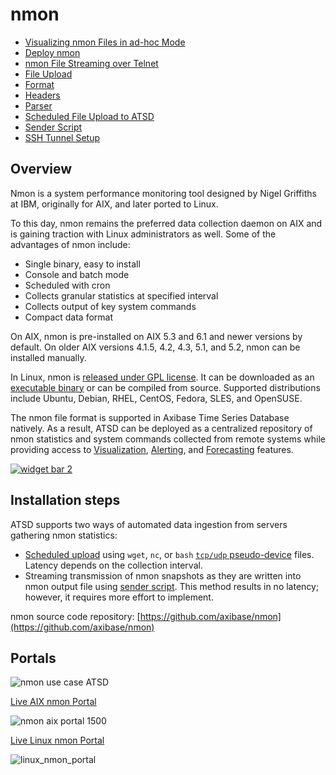 # nmon

* [Visualizing nmon Files in ad-hoc Mode](../../integration/nmon/ad-hoc.md)
* [Deploy nmon](../../integration/nmon/deploy.md)
* [nmon File Streaming over Telnet](../../integration/nmon/file-streaming.md)
* [File Upload](../../integration/nmon/file-upload.md)
* [Format](../../integration/nmon/format.md)
* [Headers](../../integration/nmon/headers.md)
* [Parser](../../integration/nmon/parser.md)
* [Scheduled File Upload to ATSD](../../integration/nmon/scheduled-file-upload.md)
* [Sender Script](../../integration/nmon/sender-script.md)
* [SSH Tunnel Setup](../../integration/nmon/ssh-tunneling.md)

## Overview

Nmon is a system performance monitoring tool designed by Nigel Griffiths at IBM, originally for AIX, and later ported to Linux.

To this day, nmon remains the preferred data collection daemon on AIX and is gaining traction with Linux administrators as well. Some of the advantages of nmon include:

* Single binary, easy to install
* Console and batch mode
* Scheduled with cron
* Collects granular statistics at specified interval
* Collects output of key system commands
* Compact data format

On AIX, nmon is pre-installed on AIX 5.3 and 6.1 and newer versions by default. On older AIX versions 4.1.5, 4.2, 4.3, 5.1, and 5.2, nmon can be installed manually.

In Linux, nmon is [released under GPL license](https://github.com/axibase/nmon). It can be downloaded as an [executable binary](https://github.com/axibase/nmon/releases) or can be compiled from source. Supported distributions include Ubuntu, Debian, RHEL, CentOS, Fedora, SLES, and OpenSUSE.

The nmon file format is supported in Axibase Time Series Database natively. As a result, ATSD can be deployed as a centralized repository of nmon statistics and system commands collected from remote systems while providing access to [Visualization](https://axibase.com/products/axibase-time-series-database/visualization/ "Visualization"), [Alerting](../../rule-engine "Rule Engine"), and [Forecasting](https://axibase.com/products/axibase-time-series-database/forecasts/ "Forecasts") features.

[![](./resources/widget-bar-2.png "widget bar 2")](https://axibase.com/products/axibase-time-series-database/visualization/widgets/)

## Installation steps

ATSD supports two ways of automated data ingestion from servers gathering nmon statistics:

* [Scheduled upload](https://github.com/axibase/nmon#upload-hourly-files-to-atsd-with-wget) using `wget`, `nc`, or `bash` [`tcp/udp` pseudo-device](http://tldp.org/LDP/abs/html/devref1.html#DEVTCP) files. Latency depends on the collection interval.
* Streaming transmission of nmon snapshots as they are written into nmon output file using [sender script](sender-script.md). This method results in no latency; however, it requires more effort to implement.

nmon source code repository:
[https://github.com/axibase/nmon](https://github.com/axibase/nmon)

## Portals

![](./resources/nmon-use-case-ATSD1.jpg "nmon use case ATSD")

[Live AIX nmon Portal](https://axibase.com/chartlab/b69e4fcd/3/)

![](./resources/nmon-aix-portal-1500.png "nmon aix portal 1500")

[Live Linux nmon Portal](https://axibase.com/chartlab/ac003f06)

![](./resources/linux_nmon_portal.png "linux_nmon_portal")
